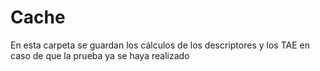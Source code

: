 # Cache

En esta carpeta se guardan los cálculos de los descriptores y los TAE en caso de que la prueba ya se haya realizado